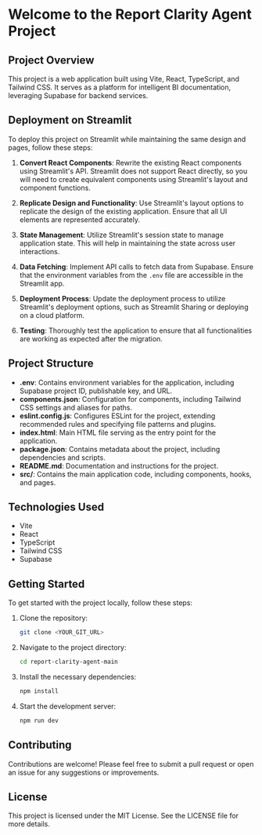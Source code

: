 # Welcome to the Report Clarity Agent Project

## Project Overview

This project is a web application built using Vite, React, TypeScript, and Tailwind CSS. It serves as a platform for intelligent BI documentation, leveraging Supabase for backend services.

## Deployment on Streamlit

To deploy this project on Streamlit while maintaining the same design and pages, follow these steps:

1. **Convert React Components**: Rewrite the existing React components using Streamlit's API. Streamlit does not support React directly, so you will need to create equivalent components using Streamlit's layout and component functions.

2. **Replicate Design and Functionality**: Use Streamlit's layout options to replicate the design of the existing application. Ensure that all UI elements are represented accurately.

3. **State Management**: Utilize Streamlit's session state to manage application state. This will help in maintaining the state across user interactions.

4. **Data Fetching**: Implement API calls to fetch data from Supabase. Ensure that the environment variables from the `.env` file are accessible in the Streamlit app.

5. **Deployment Process**: Update the deployment process to utilize Streamlit's deployment options, such as Streamlit Sharing or deploying on a cloud platform.

6. **Testing**: Thoroughly test the application to ensure that all functionalities are working as expected after the migration.

## Project Structure

- **.env**: Contains environment variables for the application, including Supabase project ID, publishable key, and URL.
- **components.json**: Configuration for components, including Tailwind CSS settings and aliases for paths.
- **eslint.config.js**: Configures ESLint for the project, extending recommended rules and specifying file patterns and plugins.
- **index.html**: Main HTML file serving as the entry point for the application.
- **package.json**: Contains metadata about the project, including dependencies and scripts.
- **README.md**: Documentation and instructions for the project.
- **src/**: Contains the main application code, including components, hooks, and pages.

## Technologies Used

- Vite
- React
- TypeScript
- Tailwind CSS
- Supabase

## Getting Started

To get started with the project locally, follow these steps:

1. Clone the repository:
   ```sh
   git clone <YOUR_GIT_URL>
   ```

2. Navigate to the project directory:
   ```sh
   cd report-clarity-agent-main
   ```

3. Install the necessary dependencies:
   ```sh
   npm install
   ```

4. Start the development server:
   ```sh
   npm run dev
   ```

## Contributing

Contributions are welcome! Please feel free to submit a pull request or open an issue for any suggestions or improvements.

## License

This project is licensed under the MIT License. See the LICENSE file for more details.